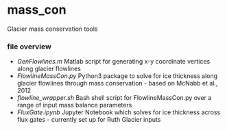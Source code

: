 # mass_con
Glacier mass conservation tools

### file overview
- *GenFlowlines.m* Matlab script for generating x-y coordinate vertices along glacier flowlines
- *FlowlineMassCon.py* Python3 package to solve for ice thickness along glacier flowlines through mass conservation - based on McNabb et al., 2012
- *flowline_wrapper.sh* Bash shell script for FlowlineMassCon.py over a range of input mass balance parameters 
- *FluxGate.ipynb* Jupyter Notebook which solves for ice thickness across flux gates - currently set up for Ruth Glacier inputs